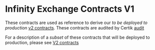 # Infinity Exchange Contracts V1

These contracts are used as reference to derive our *to be deployed to production* [v2 contracts](https://github.com/infinity-xyz/exchange-contracts-v2). These contracts are audited by Certik [audit](https://github.com/infinity-xyz/exchange-contracts-v1/blob/7842e1fb525c65a52bc388416e9be2417da9ab8a/CertikAudit.pdf)

For a description of a *subset* of these contracts that will be deployed to production, please see [V2 contracts](https://github.com/infinity-xyz/exchange-contracts-v2)